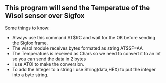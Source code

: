 ## This program will send the Temperatue of the Wisol sensor over Sigfox

Some things to know:
* Always use this command AT$RC and wait for the OK before sending the Sigfox frame.
* The wisol module receives bytes formated as string AT$SF=AA 
* The Temperatues is received as Chars so we need to convert it to an Int so you can send the data in 2 bytes
* I use ATOI to make the conversion.
* To add the Integer to a string I use String(data,HEX) to put the integer into a byte string.
